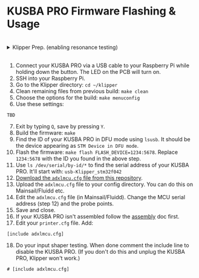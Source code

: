 # KUSBA PRO Firmware Flashing & Usage

<br>

<details>
  <summary>Klipper Prep. (enabling resonance testing)</summary>
  
0. Run the following commands in order. This will take some time. (Based on the [official Klipper docs](https://www.klipper3d.org/Measuring_Resonances.html#software-installation))
```
~/klippy-env/bin/pip install -v numpy
sudo apt update
sudo apt install python3-numpy python3-matplotlib libatlas-base-dev
```

</details>

<br>

1. Connect your KUSBA PRO via a USB cable to your Raspberry Pi while holding down the button. The LED on the PCB will turn on.
2. SSH into your Raspberry Pi.
3. Go to the Klipper directory: `cd ~/klipper`
4. Clean remaining files from previous build: `make clean`
5. Choose the options for the build: `make menuconfig`
6. Use these settings:
```
TBD
```
7. Exit by typing `Q`, save by pressing `Y`.
8. Build the firmware: `make`
9. Find the ID of your KUSBA PRO in DFU mode using `lsusb`. It should be the device appearing as `STM Device in DFU mode`.
10. Flash the firmware: `make flash FLASH_DEVICE=1234:5678`. Replace `1234:5678` with the ID you found in the above step.
11. Use `ls /dev/serial/by-id/*` to find the serial address of your KUSBA PRO. It'll start with: `usb-Klipper_stm32f042`
12. [Download the `adxlmcu.cfg` file from this repository](../Firmware-v2/adxlmcu.cfg).
13. Upload the `adxlmcu.cfg` file to your config directory. You can do this on Mainsail/Fluidd etc.
14. Edit the `adxlmcu.cfg` file (in Mainsail/Fluidd). Change the MCU serial address (step 12) and the probe points.
15. Save and close.
16. If your KUSBA PRO isn't assembled follow the [assembly](./Mount.md) doc first.
17. Edit your `printer.cfg` file. Add:
```
[include adxlmcu.cfg]
```
18. Do your input shaper testing. When done comment the include line to disable the KUSBA PRO. (If you don't do this and unplug the KUSBA PRO, Klipper won't work.)
```
# [include adxlmcu.cfg]
```
